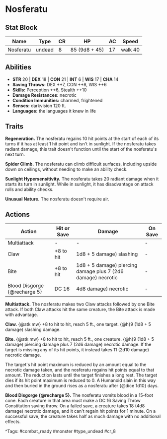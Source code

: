 # Nosferatu

## Stat Block

| Name | Type | CR | HP | AC | Speed |
|------|------|----|----|----|-------|
| Nosferatu | undead | 8 | 85 (9d8 + 45) | 17 | walk 40 |

## Abilities

- **STR** 20 | **DEX** 18 | **CON** 21 | **INT** 6 | **WIS** 17 | **CHA** 14
- **Saving Throws:** DEX ++7, CON ++8, WIS ++6  
- **Skills:** Perception ++6, Stealth ++10  
- **Damage Resistances:** necrotic  
- **Condition Immunities:** charmed, frightened  
- **Senses:** darkvision 120 ft.  
- **Languages:** the languages it knew in life

## Traits

**Regeneration.** The nosferatu regains 10 hit points at the start of each of its turns if it has at least 1 hit point and isn't in sunlight. If the nosferatu takes radiant damage, this trait doesn't function until the start of the nosferatu's next turn.

**Spider Climb.** The nosferatu can climb difficult surfaces, including upside down on ceilings, without needing to make an ability check.

**Sunlight Hypersensitivity.** The nosferatu takes 20 radiant damage when it starts its turn in sunlight. While in sunlight, it has disadvantage on attack rolls and ability checks.

**Unusual Nature.** The nosferatu doesn't require air.


## Actions

| Action | Hit or Save | Damage | On Save |
|--------|--------------|--------|----------|
| Multiattack | - | - | - |
| Claw | +8 to hit | 1d8 + 5 damage) slashing | - |
| Bite | +8 to hit | 1d8 + 5 damage) piercing damage plus 7 (2d6 damage) necrotic | - |
| Blood Disgorge {@recharge 5} | DC 16 | 4d8 damage) necrotic | - |

**Multiattack.** The nosferatu makes two Claw attacks followed by one Bite attack. If both Claw attacks hit the same creature, the Bite attack is made with advantage.

**Claw.** {@atk mw} +8 to hit to hit, reach 5 ft., one target. {@h}9 (1d8 + 5 damage) slashing damage.

**Bite.** {@atk mw} +8 to hit to hit, reach 5 ft., one creature. {@h}9 (1d8 + 5 damage) piercing damage plus 7 (2d6 damage) necrotic damage. If the target is missing any of its hit points, it instead takes 11 (2d10 damage) necrotic damage.

The target's hit point maximum is reduced by an amount equal to the necrotic damage taken, and the nosferatu regains hit points equal to that amount. The reduction lasts until the target finishes a long rest. The target dies if its hit point maximum is reduced to 0. A Humanoid slain in this way and then buried in the ground rises as a nosferatu after {@dice 1d10} days.

**Blood Disgorge {@recharge 5}.** The nosferatu vomits blood in a 15-foot cone. Each creature in that area must make a DC 16 Saving Throw Constitution saving throw. On a failed save, a creature takes 18 (4d8 damage) necrotic damage, and it can't regain hit points for 1 minute. On a successful save, the creature takes half as much damage with no additional effects.


^Tags: #combat_ready #monster #type_undead #cr_8